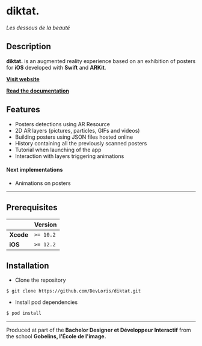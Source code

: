 # diktat. 
*Les dessous de la beauté*

## Description
**diktat.** is an augmented reality experience based on an exhibition of posters for **iOS** developed with **Swift** and **ARKit**. 

**[Visit website](https://diktat.netlify.com/)** 

**[Read the documentation](https://github.com/DevLoris/diktat/wiki)**

## Features 
- Posters detections using AR Resource 
- 2D AR layers (pictures, particles, GIFs and videos)
- Building posters using JSON files hosted online
- History containing all the previously scanned posters
- Tutorial when launching of the app
- Interaction with layers triggering animations 

#### Next implementations
- Animations on posters

---
## Prerequisites

|  | Version |
|------|------|
| **Xcode** | `>= 10.2` |
| **iOS** | `>= 12.2` | 

## Installation
* Clone the repository
```
$ git clone https://github.com/DevLoris/diktat.git
```

* Install pod dependencies
```
$ pod install
```

---
Produced at part of the **Bachelor Designer et Développeur Interactif** from the school **Gobelins, l'École de l'image.**
